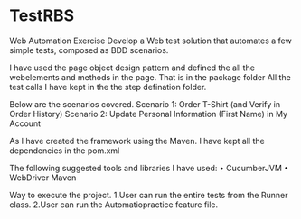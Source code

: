 # TestRBS
Web Automation Exercise
Develop a Web test solution that automates a few simple tests, composed as BDD scenarios.

I have used the page object design pattern and defined the all the webelements and methods in the page. That is in the package folder
All the  test calls I have kept in the the step defination folder.

Below are the scenarios covered.
Scenario 1: Order T-Shirt (and Verify in Order History)
Scenario 2: Update Personal Information (First Name) in My Account

As I have created the framework using  the Maven. I have kept all the dependencies in the pom.xml

The following suggested tools and libraries I have used:
• CucumberJVM
• WebDriver
  Maven

Way to execute the project.
1.User can run the entire tests from the Runner class.
2.User can run the Automatiopractice feature file.
